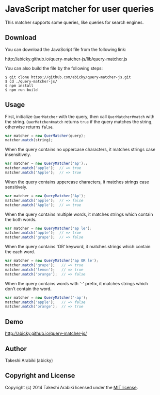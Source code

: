 # JavaScript matcher for user queries

This matcher supports some queries, like queries for search engines.


## Download

You can download the JavaScript file from the following link:

http://abicky.github.io/query-matcher-js/lib/query-matcher.js


You can also build the file by the following steps:
```
$ git clone https://github.com/abicky/query-matcher-js.git
$ cd ./query-matcher-js/
$ npm install
$ npm run build
```

## Usage

First, initialize `QuerMatcher` with the query, then call `QuerMatcher#match` with the string.
`QuerMatcher#match` returns `true` if the query matches the string, otherwise returns `false`.

```javascript
var matcher = new QuerMatcher(query);
matcher.match(string);
```

When the query contains no uppercase characters, it matches strings case insensitively.

```javascript
var matcher = new QueryMatcher('ap');;
matcher.match('apple');  // => true
matcher.match('Apple');  // => true
```

When the query contains uppercase characters, it matches strings case sensitively.

```javascript
var matcher = new QueryMatcher('Ap');
matcher.match('apple');  // => false
matcher.match('Apple');  // => true
```

When the query contains multiple words, it matches strings which contain the both words.

```javascript
var matcher = new QueryMatcher('ap le');
matcher.match('apple');  // => true
matcher.match('grape');  // => false
```

When the query contains 'OR' keyword, it matches strings which contain the each word.

```javascript
var matcher = new QueryMatcher('ap OR le');
matcher.match('grape');   // => true
matcher.match('lemon');   // => true
matcher.match('orange');  // => false
```

When the query contains words with '-' prefix, it matches strings which don't contain the word.

```javascript
var matcher = new QueryMatcher('-ap');
matcher.match('apple');   // => false
matcher.match('orange');  // => true
```


## Demo

http://abicky.github.io/query-matcher-js/


## Author

Takeshi Arabiki (abicky)


## Copyright and License

Copyright (c) 2014 Takeshi Arabiki licensed under the [MIT license](http://opensource.org/licenses/MIT).
